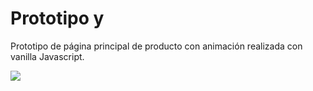 # Prototipo y

Prototipo de página principal de producto con animación realizada con vanilla Javascript.

<img src="https://drive.google.com/file/d/1bFWYpDD6bpy0Qp0tNbzMm95Nzk3uTAj4" />

